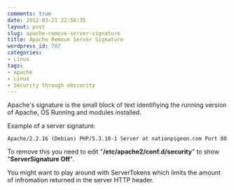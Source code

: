 ```yaml
---
comments: true
date: 2012-03-21 22:56:35
layout: post
slug: apache-remove-server-signature
title: Apache Remove Server Signature
wordpress_id: 787
categories:
- Linux
tags:
- apache
- Linux
- Security through obscurity
---
```


Apache's signature is the small block of text identifiying the running version of Apache, OS Running and modules installed.

Example of a server signature:

    
    
    Apache/2.2.16 (Debian) PHP/5.3.10-1 Server at nationpigeon.com Port 80
    



To remove this you need to edit "**/etc/apache2/conf.d/security**" to show "**ServerSignature Off**".

You might want to play around with ServerTokens which limits the amount of infromation returned in the server HTTP header.
